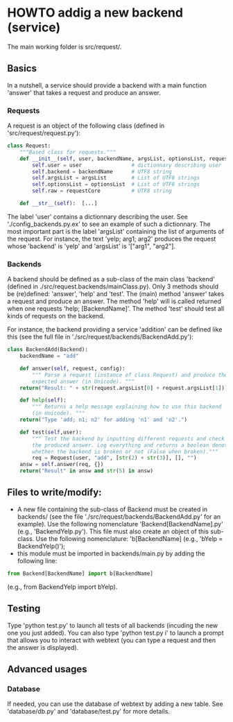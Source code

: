 HOWTO addig a new backend (service)
===================================

The main working folder is src/request/.

## Basics
In a nutshell, a service should provide a backend with a main function
'answer' that takes a request and produce an answer.


### Requests
A request is an object of the following class (defined in 'src/request/request.py'):
````python
class Request:
    """Based class for requests."""
    def __init__(self, user, backendName, argsList, optionsList, requestCore):
        self.user = user                # dictionnary describing user
        self.backend = backendName      # UTF8 string
        self.argsList = argsList        # List of UTF8 strings
        self.optionsList = optionsList  # List of UTF8 strings
        self.raw = requestCore          # UTF8 string

    def __str__(self):  [...]
````
The label 'user' contains a dictionnary describing the user.
See './config_backends.py.ex' to see an example of such a dictionnary.
The most important part is the label 'argsList' containing the list of
arguments of the request.
For instance, the text 'yelp; arg1; arg2' produces the request whose
'backend' is 'yelp' and 'argsList' is '["arg1", "arg2"].


### Backends
A backend should be defined as a sub-class of the main class 'backend'
(defined in ./src/request.backends/mainClass.py). Only 3 methods should
be (re)defined: 'answer', 'help' and 'test'.
The (main) method 'answer' takes a request and produce an answer.
The method 'help' will is called returned when one requests 'help; [BackendName]'.
The method 'test' should test all kinds of requests on the backend.

For instance, the backend providing a service 'addition' can be defined like this
(see the full file in './src/request/backends/BackendAdd.py'):
````python
class BackendAdd(Backend):
    backendName = "add"

    def answer(self, request, config):
        """ Parse a request (instance of class Request) and produce the 
        expected answer (in Unicode). """
	return("Result: " + str(request.argsList[0] + request.argsList[1]))

    def help(self):
        """ Returns a help message explaining how to use this backend 
        (in Unicode). """
	return("Type 'add; n1; n2' for adding 'n1' and 'n2'.")

    def test(self,user):
        """ Test the backend by inputting different requests and check
        the produced answer. Log everything and returns a boolean denoting
        whether the backend is broken or not (False when broken)."""
        req = Request(user, "add", [str(2) + str(3)], [], "")
	answ = self.answer(req, {})
	return("Result" in answ and str(5) in answ)
````


## Files to write/modify:
- A new file containing the sub-class of Backend must be created in backends/
(see the file './src/request/backends/BackendAdd.py' for an example).
Use the following nomenclature 'Backend[BackendName].py' (e.g., 'BackendYelp.py').
This file must also create an object of this sub-class.
Use the following nomenclature: 'b[BackendName] (e.g., 'bYelp = BackendYelp()');
- this module must be imported in backends/main.py by adding the following line:
````python
from Backend[BackendName] import b[BackendName]
````
(e.g., from BackendYelp import bYelp).


## Testing
Type 'python test.py' to launch all tests of all backends (incuding
the new one you just added). You can also type 'python test.py i' to launch a prompt
that allows you to interact with webtext (you can type a request and then the answer is displayed).


## Advanced usages

### Database
If needed, you can use the database of webtext by adding a new table.
See 'database/db.py' and 'database/test.py' for more details.
